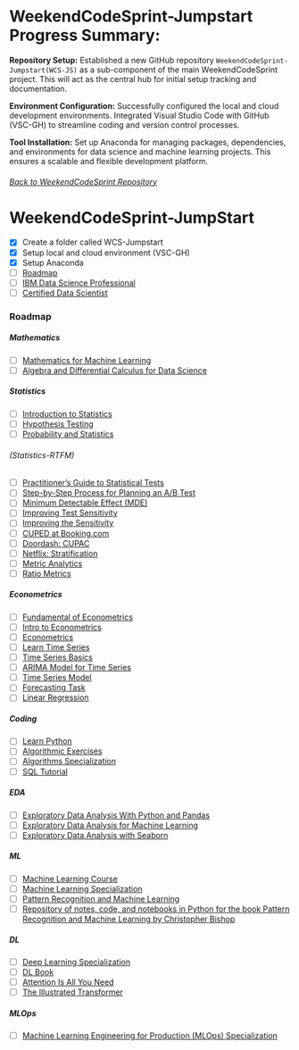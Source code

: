 # WeekendCodeSprint-Jumpstart Progress Summary:
**Repository Setup:** Established a new GitHub repository `WeekendCodeSprint-Jumpstart(WCS-JS)` as a sub-component of the main WeekendCodeSprint project. This will act as the central hub for initial setup tracking and documentation.  

**Environment Configuration:** Successfully configured the local and cloud development environments. Integrated Visual Studio Code with GitHub (VSC-GH) to streamline coding and version control processes.  

**Tool Installation:** Set up Anaconda for managing packages, dependencies, and environments for data science and machine learning projects. This ensures a scalable and flexible development platform.

###### [Back to WeekendCodeSprint Repository](https://github.com/anasistikhor/WeekendCodeSprint)

# WeekendCodeSprint-JumpStart
- [x] Create a folder called WCS-Jumpstart 
- [x] Setup local and cloud environment (VSC-GH)
- [x] Setup Anaconda
- [ ] [Roadmap](https://github.com/anasistikhor/WeekendCodeSprint-JumpStart)
- [ ] [IBM Data Science Professional](https://www.coursera.org/professional-certificates/ibm-data-science?)
- [ ] [Certified Data Scientist](https://www.opengroup.org/certifications/associate-data-scientist)
 
### Roadmap
##### Mathematics
- [ ] [Mathematics for Machine Learning](https://www.coursera.org/specializations/mathematics-machine-learning?action=enroll&irclickid=XBKSrpQj%3AxyPRGURloXPX1X7UkHwpQQlbUhJSc0&irgwc=1&utm_campaign=4863057&utm_content=b2c&utm_medium=partners&utm_source=impact)
- [ ] [Algebra and Differential Calculus for Data Science](https://www.coursera.org/learn/algebra-and-differential-calculus-for-data-science?irclickid=XBKSrpQj:xyPRGURloXPX1X7UkHwpk15bUhJSc0&irgwc=1&utm_medium=partners&utm_source=impact&utm_campaign=4863057&utm_content=b2c#syllabus)
##### Statistics
- [ ] [Introduction to Statistics](https://www.coursera.org/learn/stanford-statistics?irclickid=XBKSrpQj:xyPRGURloXPX1X7UkHwpkV1bUhJSc0&irgwc=1&utm_medium=partners&utm_source=impact&utm_campaign=4863057&utm_content=b2c#syllabus)
- [ ] [Hypothesis Testing](https://www.coursera.org/learn/statistical-analysis-hypothesis-testing-sas?irclickid=XBKSrpQj:xyPRGURloXPX1X7UkHwpmTJbUhJSc0&irgwc=1&utm_medium=partners&utm_source=impact&utm_campaign=4863057&utm_content=b2c#syllabus)
- [ ] [Probability and Statistics](https://www.coursera.org/learn/probability-statistics?irclickid=XBKSrpQj:xyPRGURloXPX1X7UkHwpj0lbUhJSc0&irgwc=1&utm_medium=partners&utm_source=impact&utm_campaign=4863057&utm_content=b2c#syllabus)
###### (Statistics-RTFM)
- [ ] [Practitioner’s Guide to Statistical Tests](https://vkteam.medium.com/practitioners-guide-to-statistical-tests-ed2d580ef04f#1e3b)
- [ ] [Step-by-Step Process for Planning an A/B Test](https://towardsdatascience.com/step-by-step-for-planning-an-a-b-test-ef3c93143c0b)
- [ ] [Minimum Detectable Effect (MDE)](https://splitmetrics.com/resources/minimum-detectable-effect-mde/)
- [ ] [Improving Test Sensitivity](https://kdd.org/kdd2016/papers/files/adp0945-xieA.pdf)
- [ ] [Improving the Sensitivity](https://exp-platform.com/Documents/2013-02-CUPED-ImprovingSensitivityOfControlledExperiments.pdf)
- [ ] [CUPED at Booking.com](https://booking.ai/how-booking-com-increases-the-power-of-online-experiments-with-cuped-995d186fff1d)
- [ ] [Doordash: CUPAC](https://doordash.engineering/2020/06/08/improving-experimental-power-through-control-using-predictions-as-covariate-cupac/)
- [ ] [Netflix: Stratification](https://www.researchgate.net/publication/305997925_Improving_the_Sensitivity_of_Online_Controlled_Experiments_Case_Studies_at_Netflix)
- [ ] [Metric Analytics](https://arxiv.org/pdf/1803.06336.pdf)
- [ ] [Ratio Metrics](https://www.stat.cmu.edu/~hseltman/files/ratio.pdf)
##### Econometrics  
- [ ] [Fundamental of Econometrics](https://bookdown.org/ts_robinson1994/10EconometricTheorems/)
- [ ] [Intro to Econometrics](https://www.academia.edu/33062577/Dougherty_Intro_to_Econometrics_4th_ed_small)
- [ ] [Econometrics](https://www.coursera.org/learn/erasmus-econometrics?irclickid=XBKSrpQj:xyPRGURloXPX1X7UkHwoaQGKUtgT00&irgwc=1&utm_medium=partners&utm_source=impact&utm_campaign=4863057&utm_content=b2c#syllabus)
- [ ] [Learn Time Series](https://www.kaggle.com/learn/time-series)
- [ ] [Time Series Basics](https://www.kaggle.com/code/jagangupta/time-series-basics-exploring-traditional-ts#Hierarchical-time-series)
- [ ] [ARIMA Model for Time Series](https://machinelearningmastery.com/arima-for-time-series-forecasting-with-python/)
- [ ] [Time Series Model](https://machinelearningmastery.com/time-series-forecasting-methods-in-python-cheat-sheet/)
- [ ] [Forecasting Task](https://github.com/stalkermustang/bcdc_ds_takehome)
- [ ] [Linear Regression](https://www.coursera.org/learn/linear-regression-business-statistics?irclickid=XBKSrpQj:xyPRGURloXPX1X7UkHwo8XvKUtgT00&irgwc=1&utm_medium=partners&utm_source=impact&utm_campaign=4863057&utm_content=b2c#about)
##### Coding  
- [ ] [Learn Python](https://www.kaggle.com/learn/python)
- [ ] [Algorithmic Exercises](https://leetcode.com/explore/learn/)
- [ ] [Algorithms Specialization](https://www.coursera.org/specializations/algorithms?irclickid=XBKSrpQj:xyPRGURloXPX1X7UkHwo5R2KUtgT00&irgwc=1&utm_medium=partners&utm_source=impact&utm_campaign=4863057&utm_content=b2c#courses)
- [ ] [SQL Tutorial](https://www.sqltutorial.org/)
##### EDA
- [ ] [Exploratory Data Analysis With Python and Pandas](https://www.coursera.org/projects/exploratory-data-analysis-python-pandas?irclickid=XBKSrpQj:xyPRGURloXPX1X7UkHwo5SWKUtgT00&irgwc=1&utm_medium=partners&utm_source=impact&utm_campaign=4863057&utm_content=b2c)
- [ ] [Exploratory Data Analysis for Machine Learning](https://www.coursera.org/learn/ibm-exploratory-data-analysis-for-machine-learning?irclickid=XBKSrpQj:xyPRGURloXPX1X7UkHwo:xfKUtgT00&irgwc=1&utm_medium=partners&utm_source=impact&utm_campaign=4863057&utm_content=b2c#syllabus)
- [ ] [Exploratory Data Analysis with Seaborn](https://www.coursera.org/projects/exploratory-data-analysis-seaborn?irclickid=XBKSrpQj:xyPRGURloXPX1X7UkHwo:yPKUtgT00&irgwc=1&utm_medium=partners&utm_source=impact&utm_campaign=4863057&utm_content=b2c)
##### ML
- [ ] [Machine Learning Course](https://mlcourse.ai/book/topic01/topic01_intro.html)
- [ ] [Machine Learning Specialization](https://www.coursera.org/specializations/machine-learning-introduction?irclickid=XBKSrpQj:xyPRGURloXPX1X7UkHwo7XnKUtgT00&irgwc=1&utm_medium=partners&utm_source=impact&utm_campaign=4863057&utm_content=b2c#courses)
- [ ] [Pattern Recognition and Machine Learning](https://www.microsoft.com/en-us/research/uploads/prod/2006/01/Bishop-Pattern-Recognition-and-Machine-Learning-2006.pdf)
- [ ] [Repository of notes, code, and notebooks in Python for the book Pattern Recognition and Machine Learning by Christopher Bishop](https://github.com/gerdm/prml)
##### DL
- [ ] [Deep Learning Specialization](https://www.coursera.org/specializations/deep-learning?irclickid=XBKSrpQj:xyPRGURloXPX1X7UkHwo9T2KUtgT00&irgwc=1&utm_medium=partners&utm_source=impact&utm_campaign=4863057&utm_content=b2c#courses)
- [ ] [DL Book](https://www.deeplearningbook.org/)
- [ ] [Attention Is All You Need](https://arxiv.org/pdf/1706.03762.pdf)
- [ ] [The Illustrated Transformer](https://jalammar.github.io/illustrated-transformer/)
##### MLOps
- [ ] [Machine Learning Engineering for Production (MLOps) Specialization](https://www.coursera.org/specializations/machine-learning-engineering-for-production-mlops?irclickid=XBKSrpQj:xyPRGURloXPX1X7UkHwo-3-KUtgT00&irgwc=1&utm_medium=partners&utm_source=impact&utm_campaign=4863057&utm_content=b2c#courses)

